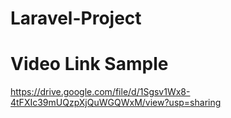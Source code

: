 # Laravel-Project


# Video Link Sample
https://drive.google.com/file/d/1Sgsv1Wx8-4tFXIc39mUQzpXjQuWGQWxM/view?usp=sharing
